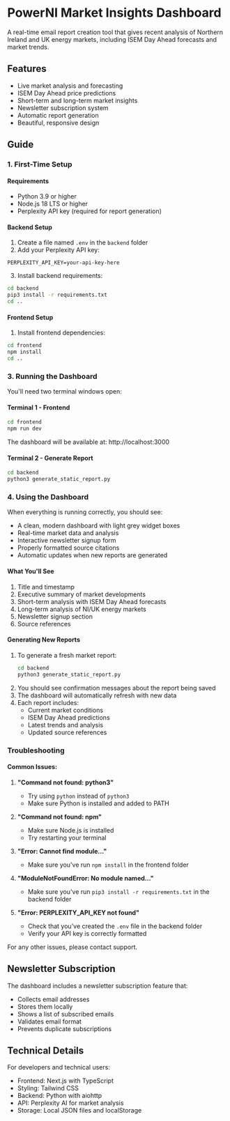 # PowerNI Market Insights Dashboard

A real-time email report creation tool that gives recent analysis of Northern Ireland and UK energy markets, including ISEM Day Ahead forecasts and market trends.

## Features

- Live market analysis and forecasting
- ISEM Day Ahead price predictions
- Short-term and long-term market insights
- Newsletter subscription system
- Automatic report generation
- Beautiful, responsive design

## Guide

### 1. First-Time Setup

#### Requirements
- Python 3.9 or higher
- Node.js 18 LTS or higher
- Perplexity API key (required for report generation)



#### Backend Setup
1. Create a file named `.env` in the `backend` folder
2. Add your Perplexity API key:
```
PERPLEXITY_API_KEY=your-api-key-here
```
3. Install backend requirements:
```bash
cd backend
pip3 install -r requirements.txt
cd ..
```

#### Frontend Setup
1. Install frontend dependencies:
```bash
cd frontend
npm install
cd ..
```

### 3. Running the Dashboard

You'll need two terminal windows open:

#### Terminal 1 - Frontend
```bash
cd frontend
npm run dev
```
The dashboard will be available at: http://localhost:3000

#### Terminal 2 - Generate Report
```bash
cd backend
python3 generate_static_report.py
```

### 4. Using the Dashboard

When everything is running correctly, you should see:
- A clean, modern dashboard with light grey widget boxes
- Real-time market data and analysis
- Interactive newsletter signup form
- Properly formatted source citations
- Automatic updates when new reports are generated

#### What You'll See
1. Title and timestamp
2. Executive summary of market developments
3. Short-term analysis with ISEM Day Ahead forecasts
4. Long-term analysis of NI/UK energy markets
5. Newsletter signup section
6. Source references

#### Generating New Reports
1. To generate a fresh market report:
   ```bash
   cd backend
   python3 generate_static_report.py
   ```
2. You should see confirmation messages about the report being saved
3. The dashboard will automatically refresh with new data
4. Each report includes:
   - Current market conditions
   - ISEM Day Ahead predictions
   - Latest trends and analysis
   - Updated source references

### Troubleshooting

#### Common Issues:

1. **"Command not found: python3"**
   - Try using `python` instead of `python3`
   - Make sure Python is installed and added to PATH

2. **"Command not found: npm"**
   - Make sure Node.js is installed
   - Try restarting your terminal

3. **"Error: Cannot find module..."**
   - Make sure you've run `npm install` in the frontend folder

4. **"ModuleNotFoundError: No module named..."**
   - Make sure you've run `pip3 install -r requirements.txt` in the backend folder

5. **"Error: PERPLEXITY_API_KEY not found"**
   - Check that you've created the `.env` file in the backend folder
   - Verify your API key is correctly formatted

For any other issues, please contact support.

## Newsletter Subscription

The dashboard includes a newsletter subscription feature that:
- Collects email addresses
- Stores them locally
- Shows a list of subscribed emails
- Validates email format
- Prevents duplicate subscriptions

## Technical Details

For developers and technical users:

- Frontend: Next.js with TypeScript
- Styling: Tailwind CSS
- Backend: Python with aiohttp
- API: Perplexity AI for market analysis
- Storage: Local JSON files and localStorage

